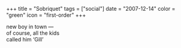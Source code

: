 +++
title = "Sobriquet"
tags = ["social"]
date = "2007-12-14"
color = "green"
icon = "first-order"
+++

<div class=\"kufirst\">new boy in town &#8212;</div>

<div class=\"kumid\">of course, all the kids</div>

<div class=\"kulast\">called him &#8216;Gill&#8217;</div>